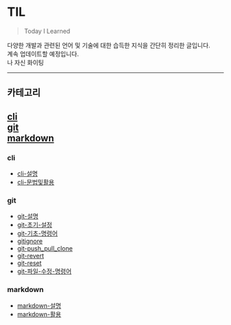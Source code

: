# TIL   

>Today I Learned   

다양한 개발과 관련된 언어 및 기술에 대한 습득한 지식을 간단히 정리한 글입니다.   
계속 업데이트할 예정입니다.   
나 자신 화이팅

---   
## 카테고리   

[cli](#cli)   
[git](#git)   
[markdown](#markdown)
---
### cli
  - [cli-설명](https://github.com/Bheinarl/TIL_Bheinarl/blob/master/cli/cli-%EC%84%A4%EB%AA%85.md)
  - [cli-문법및활용](https://github.com/Bheinarl/TIL_Bheinarl/blob/master/cli/cli-%EB%AC%B8%EB%B2%95%EB%B0%8F%ED%99%9C%EC%9A%A9.md)
### git
  - [git-설명](https://github.com/Bheinarl/TIL_Bheinarl/blob/master/git/git-%EC%84%A4%EB%AA%85.md)
  - [git-초기-설정](https://github.com/Bheinarl/TIL_Bheinarl/blob/master/git/git-%EC%B4%88%EA%B8%B0-%EC%84%A4%EC%A0%95.md)  
  - [git-기초-명령어](https://github.com/Bheinarl/TIL_Bheinarl/blob/master/git/git-%EA%B8%B0%EC%B4%88-%EB%AA%85%EB%A0%B9%EC%96%B4.md)
  - [gitignore](https://github.com/Bheinarl/TIL_Bheinarl/blob/master/git/gitignore.md)
  - [git-push_pull_clone](https://github.com/Bheinarl/TIL_Bheinarl/blob/master/git/git-push_pull_clone.md)
  - [git-revert](https://github.com/Bheinarl/TIL_Bheinarl/blob/master/git/git-revert.md)
  - [git-reset](https://github.com/Bheinarl/TIL_Bheinarl/blob/master/git/git-reset.md)
  - [git-파일-수정-명령어](https://github.com/Bheinarl/TIL_Bheinarl/blob/master/git/git-%ED%8C%8C%EC%9D%BC-%EC%88%98%EC%A0%95-%EB%AA%85%EB%A0%B9%EC%96%B4.md)
  
### markdown
 - [markdown-설명](https://github.com/Bheinarl/TIL_Bheinarl/blob/master/markdown/markdown%EC%9D%B4%EB%9E%80.md)
 - [markdown-활용](https://github.com/Bheinarl/TIL_Bheinarl/blob/master/markdown/markdown-%ED%99%9C%EC%9A%A9.md)


